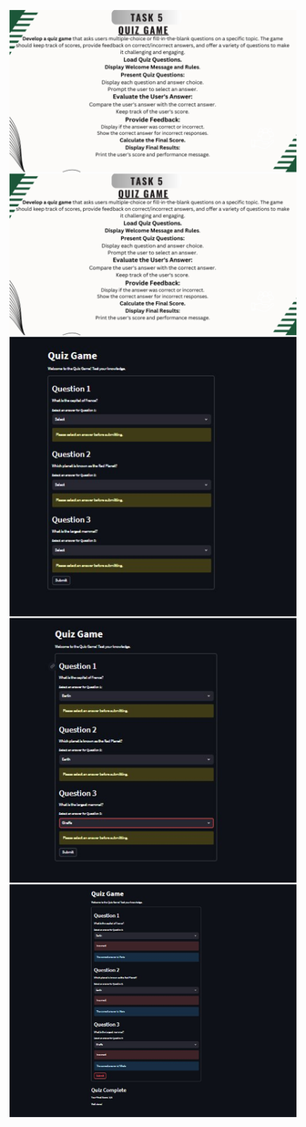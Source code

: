 ![.](https://github.com/anushkakaushik200219/CODSOFT/blob/main/Python/Task%205/Task%20(5).jpg)
![.](https://github.com/anushkakaushik200219/CODSOFT/blob/main/Python/Task%205/Task%20(5).jpg)
![image](https://github.com/anushkakaushik200219/CODSOFT/blob/main/Python/Task%205/output%20image/image.jpg)
![image](https://github.com/anushkakaushik200219/CODSOFT/blob/main/Python/Task%205/output%20image/image_001.jpg)
![image](https://github.com/anushkakaushik200219/CODSOFT/blob/main/Python/Task%205/output%20image/image%20(4).jpg)
